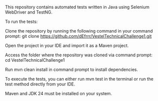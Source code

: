 This repository contains automated tests written in Java using Selenium WebDriver and TestNG.

To run the tests:

Clone the repository by running the following command in your command prompt: git clone https://github.com/dEfrrr/VestelTechnicalChallenge1.git

Open the project in your IDE and import it as a Maven project.

Access the folder where the repository was cloned via command prompt: cd VestelTechnicalChallenge1

Run mvn clean install in command prompt to install dependencies.

To execute the tests, you can either run mvn test in the terminal or run the test method directly from your IDE.

Maven and JDK 24 must be installed on your system.
